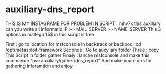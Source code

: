 # auxiliary-dns_report

THIS IS MY INSTAGRAME FOR PROBLEM IN SCRIPT :  mhv7x
this auxiliary can you write all informatio IP >> MAIL_SERVER >> NAME_SERVER  This 3 options in maltego 15$ in this script is free 

First : go to location for msfconsole in backtrack or backbox : cd /opt/metasploit-framework
Seconde : Go to auxyliary folder 
Three : copy This Script in folder gather
Finaly : lanche msfconsole and make this commande "use auxiliary/gather/dns_report" And make youre dns for gathering inforamtion and anjoy
